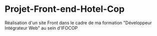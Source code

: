 # Projet-Front-end-Hotel-Cop
Réalisation d'un site Front dans le cadre de ma formation "Développeur Intégrateur Web" au sein d'IFOCOP
